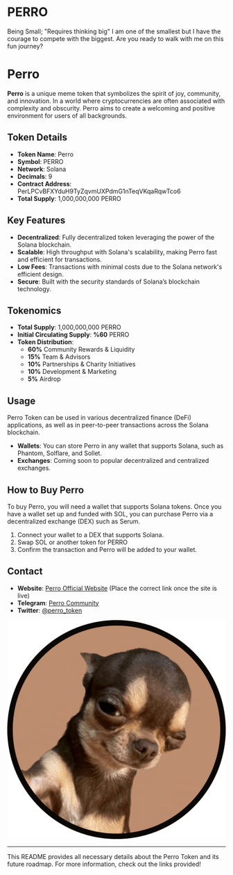 # PERRO
Being Small; "Requires thinking big" I am one of the smallest but I have the courage to compete with the biggest. Are you ready to walk with me on this fun journey?
# Perro

**Perro** is a unique meme token that symbolizes the spirit of joy, community, and innovation. In a world where cryptocurrencies are often associated with complexity and obscurity. Perro aims to create a welcoming and 
positive environment for users of all backgrounds.

## Token Details
- **Token Name**: Perro
- **Symbol**: PERRO
- **Network**: Solana
- **Decimals**: 9
- **Contract Address**: PerLPCvBFXYduH9TyZqvmUXPdmG1nTeqVKqaRqwTco6
- **Total Supply**:  1,000,000,000 PERRO

## Key Features
- **Decentralized**: Fully decentralized token leveraging the power of the Solana blockchain.
- **Scalable**: High throughput with Solana's scalability, making Perro fast and efficient for transactions.
- **Low Fees**: Transactions with minimal costs due to the Solana network's efficient design.
- **Secure**: Built with the security standards of Solana’s blockchain technology.

## Tokenomics
- **Total Supply**: 1,000,000,000 PERRO
- **Initial Circulating Supply**: **%60** PERRO
- **Token Distribution**:
  - **60%** Community Rewards & Liquidity
  - **15%** Team & Advisors
  - **10%** Partnerships & Charity Initiatives
  - **10%** Development & Marketing
  - **5%** Airdrop

## Usage
Perro Token can be used in various decentralized finance (DeFi) applications, as well as in peer-to-peer transactions across the Solana blockchain.

- **Wallets**: You can store Perro in any wallet that supports Solana, such as Phantom, Solflare, and Sollet.
- **Exchanges**: Coming soon to popular decentralized and centralized exchanges.

## How to Buy Perro
To buy Perro, you will need a wallet that supports Solana tokens. Once you have a wallet set up and funded with SOL, you can purchase Perro via a decentralized exchange (DEX) such as Serum.

1. Connect your wallet to a DEX that supports Solana.
2. Swap SOL or another token for PERRO
3. Confirm the transaction and Perro will be added to your wallet.

## Contact
- **Website**: [Perro Official Website](https://perrotoken.com/) (Place the correct link once the site is live)
- **Telegram**: [Perro Community](https://t.me/perrotoken)
- **Twitter**: [@perro_token](https://twitter.com/Perrotoken)

![Perro Logo](https://github.com/PerroToken/PERRO/blob/main/perro%20(1).PNG)

---

This README provides all necessary details about the Perro Token and its future roadmap. For more information, check out the links provided!
